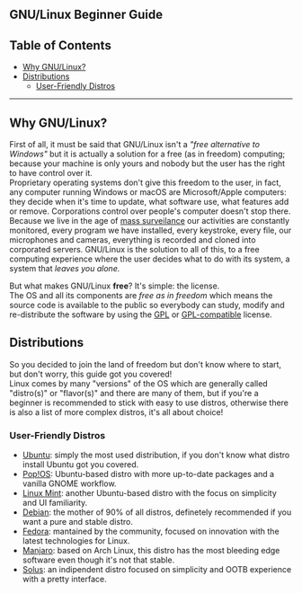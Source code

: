 ## GNU/Linux Beginner Guide

## Table of Contents
- [Why GNU/Linux?](#why-gnulinux)
- [Distributions](#distributions)
  - [User-Friendly Distros](#user-friendly-distros)
  
---

## Why GNU/Linux?
First of all, it must be said that GNU/Linux isn't a *"free alternative to Windows"* but it is actually a solution for a free (as in freedom) computing; because your machine is only yours and nobody but the user has the right to have control over it.  
Proprietary operating systems don't give this freedom to the user, in fact, any computer running Windows or macOS are Microsoft/Apple computers:  
they decide when it's time to update, what software use, what features add or remove. Corporations control over people's computer doesn't stop there. Because we live in the age of [mass surveilance](https://en.wikipedia.org/wiki/Mass_surveillance) our activities are constantly monitored, every program we have installed, every keystroke, every file, our microphones and cameras, everything is recorded and cloned into corporated servers.
GNU/Linux is the solution to all of this, to a free computing experience where the user decides what to do with its system, a system that *leaves you alone.*

But what makes GNU/Linux **free**? It's simple: the license.   
The OS and all its components are *free as in freedom* which means the source code is available to the public so everybody can study, modify and re-distribute the software by using the [GPL](https://en.wikipedia.org/wiki/GNU_General_Public_License) or [GPL-compatible](http://gplv3.fsf.org/wiki/index.php/Compatible_licenses) license.

## Distributions
So you decided to join the land of freedom but don't know where to start, but don't worry, this guide got you covered!  
Linux comes by many "versions" of the OS which are generally called "distro(s)" or "flavor(s)" and there are many of them, but if you're a beginner is recommended to stick with easy to use distros, otherwise there is also a list of more complex distros, it's all about choice!

### User-Friendly Distros
- [Ubuntu](https://ubuntu.com/): simply the most used distribution, if you don't know what distro install Ubuntu got you covered.
- [Pop!OS](https://pop.system76.com/): Ubuntu-based distro with more up-to-date packages and a vanilla GNOME workflow.
- [Linux Mint](https://linuxmint.com): another Ubuntu-based distro with the focus on simplicity and UI familiarity.
- [Debian](https://debian.org): the mother of 90% of all distros, definetely recommended if you want a pure and stable distro.
- [Fedora](https://getfedora.org): mantained by the community, focused on innovation with the latest technologies for Linux.
- [Manjaro](https://manjaro.org/): based on Arch Linux, this distro has the most bleeding edge software even though it's not that stable.
- [Solus](https://getsol.us/home/): an indipendent distro focused on simplicity and OOTB experience with a pretty interface.
